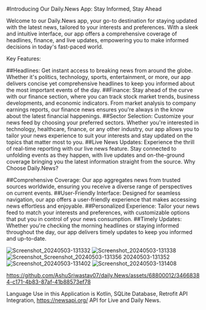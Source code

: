 #Introducing Our Daily.News App: Stay Informed, Stay Ahead

Welcome to our Daily.News app, your go-to destination for staying updated with the latest news, tailored to your interests and preferences. With a sleek and intuitive interface, our app offers a comprehensive coverage of headlines, finance, and live updates, empowering you to make informed decisions in today's fast-paced world.

Key Features:

##Headlines: Get instant access to breaking news from around the globe. Whether it's politics, technology, sports, entertainment, or more, our app delivers concise yet comprehensive headlines to keep you informed about the most important events of the day.
##Finance: Stay ahead of the curve with our finance section, where you can track stock market trends, business developments, and economic indicators. From market analysis to company earnings reports, our finance news ensures you're always in the know about the latest financial happenings.
##Sector Selection: Customize your news feed by choosing your preferred sectors. Whether you're interested in technology, healthcare, finance, or any other industry, our app allows you to tailor your news experience to suit your interests and stay updated on the topics that matter most to you.
##Live News Updates: Experience the thrill of real-time reporting with our live news feature. Stay connected to unfolding events as they happen, with live updates and on-the-ground coverage bringing you the latest information straight from the source.
Why Choose Daily.News?

##Comprehensive Coverage: Our app aggregates news from trusted sources worldwide, ensuring you receive a diverse range of perspectives on current events.
##User-Friendly Interface: Designed for seamless navigation, our app offers a user-friendly experience that makes accessing news effortless and enjoyable.
##Personalized Experience: Tailor your news feed to match your interests and preferences, with customizable options that put you in control of your news consumption.
##Timely Updates: Whether you're checking the morning headlines or staying informed throughout the day, our app delivers timely updates to keep you informed and up-to-date.

![Screenshot_20240503-131332](https://github.com/AshuSriwastav07/daily.News/assets/68800012/156b47d1-3483-47df-a847-12b4863edb9e) ![Screenshot_20240503-131338](https://github.com/AshuSriwastav07/daily.News/assets/68800012/817c1123-9023-422e-9720-d8a425bcae66) ![Screenshot_![Screenshot_20240503-131356](https://github.com/AshuSriwastav07/daily.News/assets/68800012/ab7d7c2a-6bf2-4f4c-941f-392ec88ace6e) 20240503-131352](https://github.com/AshuSriwastav07/daily.News/assets/68800012/5298ee4a-641c-4c9c-9ad0-baf3eb436ddc) ![Screenshot_20240503-131402](https://github.com/AshuSriwastav07/daily.News/assets/68800012/b0f9aced-e7ef-4b10-ba6a-6d57902c99d9)
![Screenshot_20240503-131408](https://github.com/AshuSriwastav07/daily.News/assets/68800012/a61e9fba-fe48-4133-a3a7-362ee696ed1c)

https://github.com/AshuSriwastav07/daily.News/assets/68800012/34668384-c171-4b83-87af-41b88573ef78


Language Use in this Application is Kotlin, SQLite Database, Retrofit API Integration, https://newsapi.org/ API for Live and Daily News.

